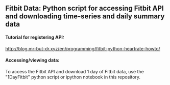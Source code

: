 ## Fitbit Data: Python script for accessing Fitbit API and downloading time-series and daily summary data

#### Tutorial for registering API:
http://blog.mr-but-dr.xyz/en/programming/fitbit-python-heartrate-howto/

#### Accessing/viewing data:
To access the Fitbit API and download 1 day of Fitbit data, use the "1DayFitbit" python script or ipython notebook in this repository.

